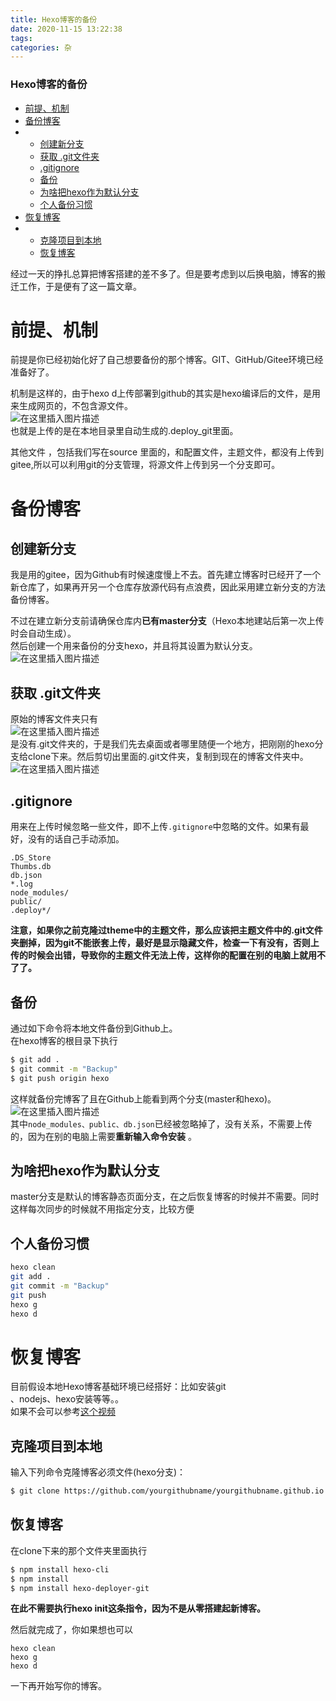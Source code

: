 ```yaml
---
title: Hexo博客的备份
date: 2020-11-15 13:22:38
tags: 
categories: 杂
---
```


<!--more-->

### Hexo博客的备份

- [前提、机制](#_5)
- [备份博客](#_16)
- - [创建新分支](#_17)
  - [获取 .git文件夹](#_git_25)
  - [.gitignore](#gitignore_31)
  - [备份](#_45)
  - [为啥把hexo作为默认分支](#hexo_58)
  - [个人备份习惯](#_64)
- [恢复博客](#_75)
- - [克隆项目到本地](#_80)
  - [恢复博客](#_87)

经过一天的挣扎总算把博客搭建的差不多了。但是要考虑到以后换电脑，博客的搬迁工作，于是便有了这一篇文章。

# 前提、机制

前提是你已经初始化好了自己想要备份的那个博客。GIT、GitHub/Gitee环境已经准备好了。

机制是这样的，由于hexo d上传部署到github的其实是hexo编译后的文件，是用来生成网页的，不包含源文件。  
![在这里插入图片描述](https://img-blog.csdnimg.cn/20201115131729596.png?x-oss-process=image/watermark,type_ZmFuZ3poZW5naGVpdGk,shadow_10,text_aHR0cHM6Ly9ibG9nLmNzZG4ubmV0L3FxXzIxMDQwNTU5,size_16,color_FFFFFF,t_70#pic_center)  
也就是上传的是在本地目录里自动生成的.deploy\_git里面。

其他文件 ，包括我们写在source 里面的，和配置文件，主题文件，都没有上传到gitee,所以可以利用git的分支管理，将源文件上传到另一个分支即可。

# 备份博客

## 创建新分支

我是用的gitee，因为Github有时候速度慢上不去。首先建立博客时已经开了一个新仓库了，如果再开另一个仓库存放源代码有点浪费，因此采用建立新分支的方法备份博客。

不过在建立新分支前请确保仓库内**已有master分支**（Hexo本地建站后第一次上传时会自动生成）。  
然后创建一个用来备份的分支hexo，并且将其设置为默认分支。  
![在这里插入图片描述](https://img-blog.csdnimg.cn/20201115115816713.png?x-oss-process=image/watermark,type_ZmFuZ3poZW5naGVpdGk,shadow_10,text_aHR0cHM6Ly9ibG9nLmNzZG4ubmV0L3FxXzIxMDQwNTU5,size_16,color_FFFFFF,t_70#pic_center)

## 获取 .git文件夹

原始的博客文件夹只有  
![在这里插入图片描述](https://img-blog.csdnimg.cn/20201115115911474.png#pic_center)  
是没有.git文件夹的，于是我们先去桌面或者哪里随便一个地方，把刚刚的hexo分支给clone下来。然后剪切出里面的.git文件夹，复制到现在的博客文件夹中。  
![在这里插入图片描述](https://img-blog.csdnimg.cn/20201115125728900.png?x-oss-process=image/watermark,type_ZmFuZ3poZW5naGVpdGk,shadow_10,text_aHR0cHM6Ly9ibG9nLmNzZG4ubmV0L3FxXzIxMDQwNTU5,size_16,color_FFFFFF,t_70#pic_center)

## .gitignore

用来在上传时候忽略一些文件，即不上传`.gitignore`中忽略的文件。如果有最好，没有的话自己手动添加。

```
.DS_Store
Thumbs.db
db.json
*.log
node_modules/
public/
.deploy*/
```

**注意，如果你之前克隆过theme中的主题文件，那么应该把主题文件中的.git文件夹删掉，因为git不能嵌套上传，最好是显示隐藏文件，检查一下有没有，否则上传的时候会出错，导致你的主题文件无法上传，这样你的配置在别的电脑上就用不了了。**

## 备份

通过如下命令将本地文件备份到Github上。  
在hexo博客的根目录下执行

```bash
$ git add .
$ git commit -m "Backup"
$ git push origin hexo
```

这样就备份完博客了且在Github上能看到两个分支\(master和hexo\)。  
![在这里插入图片描述](https://img-blog.csdnimg.cn/20201115130038393.png?x-oss-process=image/watermark,type_ZmFuZ3poZW5naGVpdGk,shadow_10,text_aHR0cHM6Ly9ibG9nLmNzZG4ubmV0L3FxXzIxMDQwNTU5,size_16,color_FFFFFF,t_70#pic_center)  
其中`node_modules、public、db.json`已经被忽略掉了，没有关系，不需要上传的，因为在别的电脑上需要**重新输入命令安装** 。

## 为啥把hexo作为默认分支

master分支是默认的博客静态页面分支，在之后恢复博客的时候并不需要。同时这样每次同步的时候就不用指定分支，比较方便

## 个人备份习惯

```bash
hexo clean
git add .
git commit -m "Backup"
git push
hexo g
hexo d
```

# 恢复博客

目前假设本地Hexo博客基础环境已经搭好：比如安装git  
、nodejs、hexo安装等等。。  
如果不会可以参考[这个视频](https://www.bilibili.com/video/BV1Yb411a7ty)

## 克隆项目到本地

输入下列命令克隆博客必须文件\(hexo分支\)：

```bash
$ git clone https://github.com/yourgithubname/yourgithubname.github.io
```

## 恢复博客

在clone下来的那个文件夹里面执行

```bash
$ npm install hexo-cli
$ npm install
$ npm install hexo-deployer-git
```

**在此不需要执行hexo init这条指令，因为不是从零搭建起新博客。**

然后就完成了，你如果想也可以

```
hexo clean
hexo g
hexo d
```

一下再开始写你的博客。